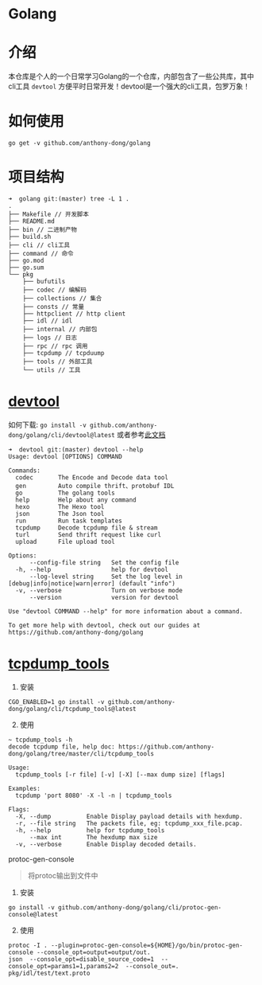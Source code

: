# Golang

# 介绍

本仓库是个人的一个日常学习Golang的一个仓库，内部包含了一些公共库，其中cli工具 `devtool` 方便平时日常开发！devtool是一个强大的cli工具，包罗万象！

# 如何使用

```shell
go get -v github.com/anthony-dong/golang
```

# 项目结构

```shell
➜  golang git:(master) tree -L 1 .
.
├── Makefile // 开发脚本
├── README.md
├── bin // 二进制产物
├── build.sh
├── cli // cli工具
├── command // 命令
├── go.mod 
├── go.sum
└── pkg
    ├── bufutils
    ├── codec // 编解码
    ├── collections // 集合
    ├── consts // 常量
    ├── httpclient // http client
    ├── idl // idl
    ├── internal // 内部包
    ├── logs // 日志
    ├── rpc // rpc 调用
    ├── tcpdump // tcpduump
    ├── tools // 外部工具
    └── utils // 工具
```

# [devtool](cli/devtool)

如何下载:  `go install -v github.com/anthony-dong/golang/cli/devtool@latest`  或者参考[此文档](cli/devtool)

```shell
➜  devtool git:(master) devtool --help
Usage: devtool [OPTIONS] COMMAND

Commands:
  codec       The Encode and Decode data tool
  gen         Auto compile thrift、protobuf IDL
  go          The golang tools
  help        Help about any command
  hexo        The Hexo tool
  json        The Json tool
  run         Run task templates
  tcpdump     Decode tcpdump file & stream
  turl        Send thrift request like curl
  upload      File upload tool

Options:
      --config-file string   Set the config file
  -h, --help                 help for devtool
      --log-level string     Set the log level in [debug|info|notice|warn|error] (default "info")
  -v, --verbose              Turn on verbose mode
      --version              version for devtool

Use "devtool COMMAND --help" for more information about a command.

To get more help with devtool, check out our guides at https://github.com/anthony-dong/golang
```

# [tcpdump_tools](cli/tcpdump_tools)

1. 安装

```shell
CGO_ENABLED=1 go install -v github.com/anthony-dong/golang/cli/tcpdump_tools@latest
```

2. 使用

```shell
~ tcpdump_tools -h
decode tcpdump file, help doc: https://github.com/anthony-dong/golang/tree/master/cli/tcpdump_tools

Usage:
  tcpdump_tools [-r file] [-v] [-X] [--max dump size] [flags]

Examples:
  tcpdump 'port 8080' -X -l -n | tcpdump_tools

Flags:
  -X, --dump          Enable Display payload details with hexdump.
  -r, --file string   The packets file, eg: tcpdump_xxx_file.pcap.
  -h, --help          help for tcpdump_tools
      --max int       The hexdump max size
  -v, --verbose       Enable Display decoded details.
```

protoc-gen-console

> 将protoc输出到文件中

1. 安装

```shell
go install -v github.com/anthony-dong/golang/cli/protoc-gen-console@latest
```

2. 使用

```shell
protoc -I . --plugin=protoc-gen-console=${HOME}/go/bin/protoc-gen-console --console_opt=output=output/out.
json  --console_opt=disable_source_code=1  --console_opt=params1=1,params2=2  --console_out=. pkg/idl/test/text.proto
```